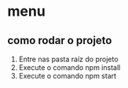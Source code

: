 # menu

## como rodar o projeto
1. Entre nas pasta raíz do projeto
2. Execute o comando npm install
3. Execute o comando npm start



